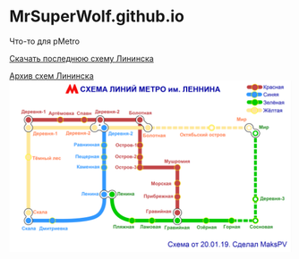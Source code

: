 # MrSuperWolf.github.io
Что-то для pMetro

[Скачать последнюю схему Лининска](https://mrsuperwolf.github.io/download/Lenin.zip)

[Архив схем Лининска](https://mrsuperwolf.github.io/backup/maps.html)
![Схема метро](map.png)
